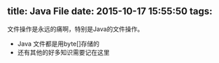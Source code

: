 title: Java File
date: 2015-10-17 15:55:50
tags:
---
文件操作是永远的痛啊，特别是Java的文件操作。
* Java 文件都是用byte[]存储的
* 还有其他的好多知识需要记在这里
